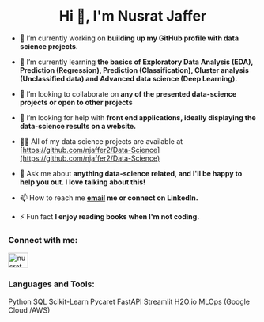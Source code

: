 <h1 align="center">Hi 👋, I'm Nusrat Jaffer</h1>

- 🔭 I’m currently working on **building up my GitHub profile with data science projects.**

- 🌱 I’m currently learning **the basics of Exploratory Data Analysis (EDA), Prediction (Regression), Prediction (Classification), Cluster analysis (Unclassified data) and Advanced data science (Deep Learning).**

- 👯 I’m looking to collaborate on **any of the presented data-science projects or open to other projects**

- 🤝 I’m looking for help with **front end applications, ideally displaying the data-science results on a website.**

- 👨‍💻 All of my data science projects are available at [https://github.com/njaffer2/Data-Science](https://github.com/njaffer2/Data-Science)

- 💬 Ask me about **anything data-science related, and I'll be happy to help you out. I love talking about this!**

- 📫 How to reach me **[email](mailto:njaffer2@gmail.com?subject=[GitHub]%20Source%20Han%20Sans) me or connect on LinkedIn.**

- ⚡ Fun fact **I enjoy reading books when I'm not coding.**

<h3 align="left">Connect with me:</h3>
<p align="left">
<a href="https://linkedin.com/in/nusratkhowaja" target="blank"><img align="center" src="https://raw.githubusercontent.com/rahuldkjain/github-profile-readme-generator/master/src/images/icons/Social/linked-in-alt.svg" alt="nusrat jaffer" height="30" width="40" /></a>
</p>

<h3 align="left">Languages and Tools:</h3>
<p align="left"> <a> 
  Python
  SQL
  Scikit-Learn
  Pycaret
  FastAPI
  Streamlit
  H2O.io
  MLOps (Google Cloud /AWS)
</a> </p>
